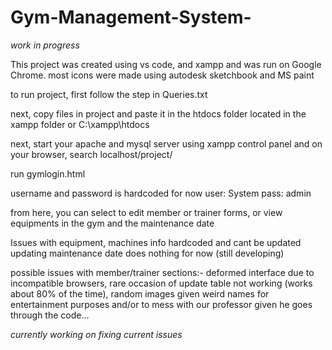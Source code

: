 # Gym-Management-System-
*work in progress*

This project was created using vs code, and xampp and was run on Google Chrome.
most icons were made using autodesk sketchbook and MS paint

to run project, first follow the step in Queries.txt

next, copy files in project and paste it in the htdocs folder located in the xampp folder
or C:\xampp\htdocs

next, start your apache and mysql server using xampp control panel and on your browser, search localhost/project/

run gymlogin.html

username and password is hardcoded for now
user: System
pass: admin

from here, you can select to edit member or trainer forms, or view equipments in the gym and the maintenance date

Issues with equipment, 
machines info hardcoded and cant be updated
updating maintenance date does nothing for now (still developing)

possible issues with member/trainer sections:-
deformed interface due to incompatible browsers,
rare occasion of update table not working (works about 80% of the time),
random images given weird names for entertainment purposes and/or to mess with our professor given he goes through the code...

*currently working on fixing current issues*

